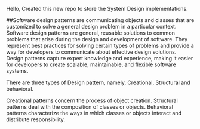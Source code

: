 Hello,
Created this new repo to store the System Design implementations.

##Software design patterns are communicating objects and classes that are customized to solve a general design problem in a particular context. Software design patterns are general, reusable solutions to common problems that arise during the design and development of software. They represent best practices for solving certain types of problems and provide a way for developers to communicate about effective design solutions. Design patterns capture expert knowledge and experience, making it easier for developers to create scalable, maintainable, and flexible software systems.

There are three types of Design pattern, namely, Creational, Structural and behavioral.

Creational patterns concern the process of object creation.
Structural patterns deal with the composition of classes or objects. 
Behavioral patterns characterize the ways in which classes or objects interact and distribute responsibility.
